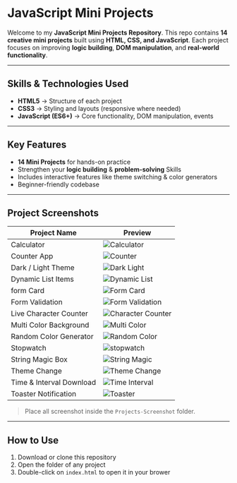 # JavaScript Mini Projects

Welcome to my **JavaScript Mini Projects Repository**.
This repo contains **14  creative mini projects** built using **HTML, CSS, and JavaScript**.
Each project focuses on improving **logic building**, **DOM manipulation**, and **real-world functionality**.

---

## Skills & Technologies Used

- **HTML5** -> Structure of each project
- **CSS3** -> Styling and layouts (responsive where needed)
- **JavaScript (ES6+)** -> Core functionality, DOM manipulation, events

---

## Key Features

- **14 Mini Projects** for hands-on practice
- Strengthen your **logic building** & **problem-solving** Skills
- Includes interactive features like theme switching & color generators
- Beginner-friendly codebase

---

## Project Screenshots

| Project Name                             | Preview |
|------------------------------------------|---------|
| Calculator                               | ![Calculator](Projects-Screenshot/Calculator-Screenshot.jpeg) |
| Counter App                              | ![Counter](Projects-Screenshot/counter-app-Screenshot.jpeg) |
| Dark / Light Theme                       | ![Dark Light](Projects-Screenshot/dark-light-theme-Screenshot.jpeg) |
| Dynamic List Items                       | ![Dynamic List](Projects-Screenshot/dynamically-add-list-items-Screenshot.jpeg) |
| form Card                                | ![Form Card](Projects-Screenshot/form-card-Screenshot.jpeg) |
| Form Validation                          | ![Form Validation](Projects-Screenshot/form-validation-Screenshot.jpeg) |
| Live Character Counter                   | ![Character Counter](Projects-Screenshot/live-character-counter-Screenshot.jpeg) |
| Multi Color Background                   | ![Multi Color](Projects-Screenshot/multi-color-background-Screenshot.jpeg) |
| Random Color Generator                   | ![Random Color](Projects-Screenshot/random-color-generator-Screenshot.jpeg) |
| Stopwatch                                | ![stopwatch](Projects-Screenshot/stopwatch-Screenshot.jpeg) |
| String Magic Box                         | ![String Magic](Projects-Screenshot/string-magic-box-Screenshot.jpeg) |
| Theme Change                             | ![Theme Change](Projects-Screenshot/theme-change-Screenshot.jpeg) |
| Time & Interval Download                 | ![Time Interval](Projects-Screenshot/time-&-intervals-Screenshot.jpeg) |
| Toaster Notification                     | ![Toaster](Projects-Screenshot/toster-notification-Screenshot.jpeg) |

> Place all screenshot inside the `Projects-Screenshot` folder.

---

## How to Use

1. Download or clone this repository
2. Open the folder of any project
3. Double-click on `index.html` to open it in your brower
